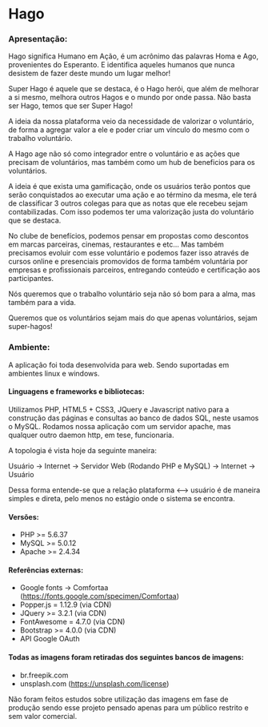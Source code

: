 # Hago

### Apresentação:

Hago significa Humano em Ação, é um acrônimo das palavras Homa e Ago, provenientes do Esperanto. E identifica aqueles humanos que nunca desistem de fazer deste mundo um lugar melhor!

Super Hago é aquele que se destaca, é o Hago herói, que além de melhorar a si mesmo, melhora outros Hagos e o mundo por onde passa. Não basta ser Hago, temos que ser Super Hago!

A ideia da nossa plataforma veio da necessidade de valorizar o voluntário, de  forma a agregar valor a ele e poder criar um vínculo do mesmo com o trabalho voluntário.

A Hago age não só como integrador entre o voluntário e as ações que precisam de voluntários, mas também como um hub de beneficios para os voluntários.

A ideia é que exista uma gamificação, onde os usuários terão pontos que serão conquistados ao executar uma ação e ao término da mesma, ele terá de classificar 3 outros colegas para que as notas que ele recebeu sejam contabilizadas. Com isso podemos ter uma valorização justa do voluntário que se destaca.

No clube de benefícios, podemos pensar em propostas como descontos em marcas parceiras, cinemas, restaurantes e etc... Mas também precisamos evoluir com esse voluntário e podemos fazer isso através de cursos online e presenciais promovidos de forma também voluntária por empresas e profissionais parceiros, entregando conteúdo e certificação aos participantes.

Nós queremos que o trabalho voluntário seja não só bom para a alma, mas também para a vida.

Queremos que os voluntários sejam mais do que apenas voluntários, sejam super-hagos!

### Ambiente:
A aplicação foi toda desenvolvida para web. Sendo suportadas em ambientes linux e windows.

#### Linguagens e frameworks e bibliotecas:
Utilizamos PHP, HTML5 + CSS3, JQuery e Javascript nativo para a construção das páginas e consultas ao banco de dados SQL, neste usamos o MySQL. Rodamos nossa aplicação com um servidor apache, mas qualquer outro daemon http, em tese, funcionaria.

A topologia é vista hoje da seguinte maneira:

Usuário -> Internet -> Servidor Web (Rodando PHP e MySQL) -> Internet -> Usuário

Dessa forma entende-se que a relação plataforma <--> usuário é de maneira simples e direta, pelo menos no estágio onde o sistema se encontra.

#### Versões:
- PHP >= 5.6.37
- MySQL >= 5.0.12
- Apache >= 2.4.34

#### Referências externas:
- Google fonts -> Comfortaa (https://fonts.google.com/specimen/Comfortaa)
- Popper.js = 1.12.9 (via CDN)
- JQuery >= 3.2.1 (via CDN)
- FontAwesome = 4.7.0 (via CDN)
- Bootstrap >= 4.0.0 (via CDN)
- API Google OAuth

#### Todas as imagens foram retiradas dos seguintes bancos de imagens:
- br.freepik.com 
- unsplash.com (https://unsplash.com/license)

Não foram feitos estudos sobre utilização das imagens em fase de produção sendo esse projeto pensado apenas para um público restrito e sem valor comercial.



